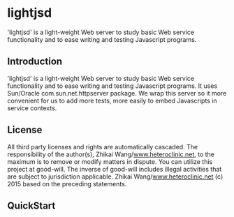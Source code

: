 # lightjsd
'lightjsd' is a light-weight Web server to study basic Web service functionality and to ease writing and testing Javascript programs. 

Introduction
----
'lightjsd' is a light-weight Web server to study basic Web service functionality and to ease writing and testing Javascript programs. It uses Sun/Oracle com.sun.net.httpserver package. We wrap this server so it more convenient for us to add more tests, more easily to embed Javascripts in service contexts.

License
----
All third party licenses and rights are automatically cascaded. The responsibility of the author(s), Zhikai Wang/www.heteroclinic.net, to the maximum is to remove or modify matters in dispute. You can utilize this project at good-will. The inverse of good-will includes illegal activities that are subject to jurisdiction applicable. Zhikai Wang/www.heteroclinic.net (c) 2015 based on the preceding statements.

QuickStart
----

